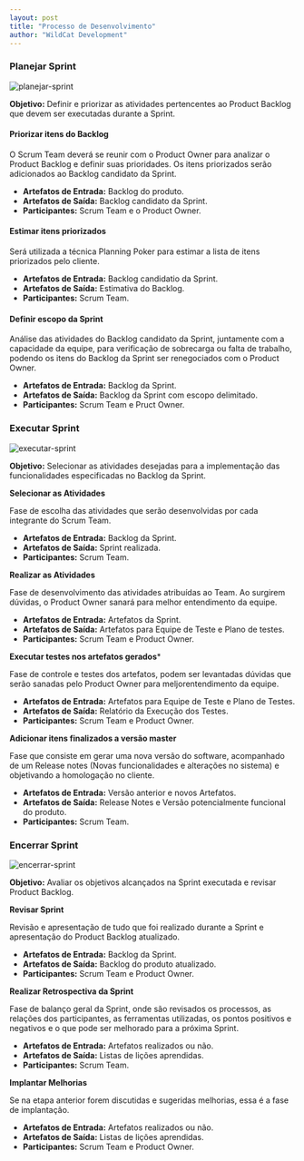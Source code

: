 ```yaml
---
layout: post
title: "Processo de Desenvolvimento"
author: "WildCat Development"
---
```


### Planejar Sprint

![planejar-sprint](../../../img/blog/planejar-sprint.png)

**Objetivo:** Definir e priorizar as atividades pertencentes ao Product Backlog que devem ser executadas durante a Sprint.

#### Priorizar itens do Backlog

O Scrum Team deverá se reunir com o Product Owner para analizar o Product Backlog e definir suas prioridades. Os itens priorizados serão adicionados ao Backlog candidato da Sprint.  

- **Artefatos de Entrada:** Backlog do produto.
- **Artefatos de Saída:** Backlog candidato da Sprint.
- **Participantes:** Scrum Team e o Product Owner.

#### Estimar itens priorizados

Será utilizada a técnica Planning Poker para estimar a lista de itens priorizados pelo cliente.  

- **Artefatos de Entrada:** Backlog candidatio da Sprint.
- **Artefatos de Saída:** Estimativa do Backlog.
- **Participantes:** Scrum Team.

#### Definir escopo da Sprint

Análise das atividades do Backlog candidato da Sprint, juntamente com a capacidade da equipe, para verificação de sobrecarga ou falta de trabalho, podendo os itens do Backlog da Sprint ser renegociados com o Product Owner.  

- **Artefatos de Entrada:** Backlog da Sprint.
- **Artefatos de Saída:** Backlog da Sprint com escopo delimitado.
- **Participantes:** Scrum Team e Pruct Owner.

### Executar Sprint

![executar-sprint](../../../img/blog/executar-sprint.png)

**Objetivo:** Selecionar as atividades desejadas para a implementação das funcionalidades especificadas no Backlog da Sprint.

**Selecionar as Atividades**

Fase de escolha das atividades que serão desenvolvidas por cada integrante do Scrum Team.  

- **Artefatos de Entrada:** Backlog da Sprint.
- **Artefatos de Saída:** Sprint realizada.
- **Participantes:** Scrum Team.

**Realizar as Atividades**

Fase de desenvolvimento das atividades atribuídas ao Team. Ao surgirem dúvidas, o Product Owner sanará para melhor entendimento da equipe.  

- **Artefatos de Entrada:** Artefatos da Sprint.
- **Artefatos de Saída:** Artefatos para Equipe de Teste e Plano de testes.
- **Participantes:** Scrum Team e Product Owner.

**Executar testes nos artefatos gerados*** 

Fase de controle e testes dos artefatos, podem ser levantadas dúvidas que serão sanadas pelo Product Owner para meljorentendimento da equipe.  

- **Artefatos de Entrada:** Artefatos para Equipe de Teste e Plano de Testes.
- **Artefatos de Saída:** Relatório da Execução dos Testes.
- **Participantes:** Scrum Team e Product Owner.

**Adicionar itens finalizados a versão master**  

Fase que consiste em gerar uma nova versão do software, acompanhado de um Release notes (Novas funcionalidades e alterações no sistema) e objetivando a homologação no cliente.

- **Artefatos de Entrada:** Versão anterior e novos Artefatos.
- **Artefatos de Saída:** Release Notes e Versão potencialmente funcional do produto.
- **Participantes:** Scrum Team.

### Encerrar Sprint

![encerrar-sprint](../../../img/blog/encerrar-sprint.png)

**Objetivo:** Avaliar os objetivos alcançados na Sprint executada e revisar Product Backlog.

**Revisar Sprint**

Revisão e apresentação de tudo que foi realizado durante a Sprint e apresentação do Product Backlog atualizado.  

- **Artefatos de Entrada:** Backlog da Sprint.
- **Artefatos de Saída:** Backlog do produto atualizado.
- **Participantes:** Scrum Team e Product Owner.

**Realizar Retrospectiva da Sprint**

Fase de balanço geral da Sprint, onde são revisados os processos, as relações dos participantes, as ferramentas utilizadas, os pontos positivos e negativos e o que pode ser melhorado para a próxima Sprint.

- **Artefatos de Entrada:** Artefatos realizados ou não.
- **Artefatos de Saída:** Listas de lições aprendidas.
- **Participantes:** Scrum Team.

**Implantar Melhorias**

Se na etapa anterior forem discutidas e sugeridas melhorias, essa é a fase de implantação.

- **Artefatos de Entrada:** Artefatos realizados ou não.
- **Artefatos de Saída:** Listas de lições aprendidas.
- **Participantes:** Scrum Team e Product Owner.
